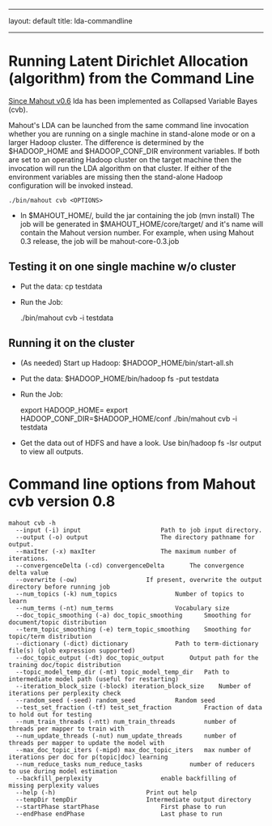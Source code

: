 <!--
 Licensed to the Apache Software Foundation (ASF) under one or more
 contributor license agreements.  See the NOTICE file distributed with
 this work for additional information regarding copyright ownership.
 The ASF licenses this file to You under the Apache License, Version 2.0
 (the "License"); you may not use this file except in compliance with
 the License.  You may obtain a copy of the License at

     http://www.apache.org/licenses/LICENSE-2.0

 Unless required by applicable law or agreed to in writing, software
 distributed under the License is distributed on an "AS IS" BASIS,
 WITHOUT WARRANTIES OR CONDITIONS OF ANY KIND, either express or implied.
 See the License for the specific language governing permissions and
 limitations under the License.
-->
---
layout: default
title: lda-commandline

   
---

<a name="lda-commandline-RunningLatentDirichletAllocation(algorithm)fromtheCommandLine"></a>
# Running Latent Dirichlet Allocation (algorithm) from the Command Line
[Since Mahout v0.6](https://issues.apache.org/jira/browse/MAHOUT-897)
 lda has been implemented as Collapsed Variable Bayes (cvb). 

Mahout's LDA can be launched from the same command line invocation whether
you are running on a single machine in stand-alone mode or on a larger
Hadoop cluster. The difference is determined by the $HADOOP_HOME and
$HADOOP_CONF_DIR environment variables. If both are set to an operating
Hadoop cluster on the target machine then the invocation will run the LDA
algorithm on that cluster. If either of the environment variables are
missing then the stand-alone Hadoop configuration will be invoked instead.



    ./bin/mahout cvb <OPTIONS>


* In $MAHOUT_HOME/, build the jar containing the job (mvn install) The job
will be generated in $MAHOUT_HOME/core/target/ and it's name will contain
the Mahout version number. For example, when using Mahout 0.3 release, the
job will be mahout-core-0.3.job


<a name="lda-commandline-Testingitononesinglemachinew/ocluster"></a>
## Testing it on one single machine w/o cluster

* Put the data: cp <PATH TO DATA> testdata
* Run the Job: 

    ./bin/mahout cvb -i testdata <OTHER OPTIONS>


<a name="lda-commandline-Runningitonthecluster"></a>
## Running it on the cluster

* (As needed) Start up Hadoop: $HADOOP_HOME/bin/start-all.sh
* Put the data: $HADOOP_HOME/bin/hadoop fs -put <PATH TO DATA> testdata
* Run the Job: 

    export HADOOP_HOME=<Hadoop Home Directory>
    export HADOOP_CONF_DIR=$HADOOP_HOME/conf
    ./bin/mahout cvb -i testdata <OTHER OPTIONS>

* Get the data out of HDFS and have a look. Use bin/hadoop fs -lsr output
to view all outputs.

<a name="lda-commandline-CommandlineoptionsfromMahoutcvbversion0.8"></a>
# Command line options from Mahout cvb version 0.8

    mahout cvb -h 
      --input (-i) input					  Path to job input directory.	      
      --output (-o) output					  The directory pathname for output.  
      --maxIter (-x) maxIter				  The maximum number of iterations.		
      --convergenceDelta (-cd) convergenceDelta		  The convergence delta value		    
      --overwrite (-ow)					  If present, overwrite the output directory before running job    
      --num_topics (-k) num_topics				  Number of topics to learn		 
      --num_terms (-nt) num_terms				  Vocabulary size   
      --doc_topic_smoothing (-a) doc_topic_smoothing	  Smoothing for document/topic distribution	     
      --term_topic_smoothing (-e) term_topic_smoothing	  Smoothing for topic/term distribution 	 
      --dictionary (-dict) dictionary			  Path to term-dictionary file(s) (glob expression supported) 
      --doc_topic_output (-dt) doc_topic_output		  Output path for the training doc/topic distribution	     
      --topic_model_temp_dir (-mt) topic_model_temp_dir	  Path to intermediate model path (useful for restarting)       
      --iteration_block_size (-block) iteration_block_size	  Number of iterations per perplexity check  
      --random_seed (-seed) random_seed			  Random seed	    
      --test_set_fraction (-tf) test_set_fraction		  Fraction of data to hold out for testing  
      --num_train_threads (-ntt) num_train_threads		  number of threads per mapper to train with  
      --num_update_threads (-nut) num_update_threads	  number of threads per mapper to update the model with	       
      --max_doc_topic_iters (-mipd) max_doc_topic_iters	  max number of iterations per doc for p(topic|doc) learning		  
      --num_reduce_tasks num_reduce_tasks			  number of reducers to use during model estimation 	   
      --backfill_perplexity 				  enable backfilling of missing perplexity values		
      --help (-h)						  Print out help    
      --tempDir tempDir					  Intermediate output directory	     
      --startPhase startPhase				  First phase to run    
      --endPhase endPhase					  Last phase to run

